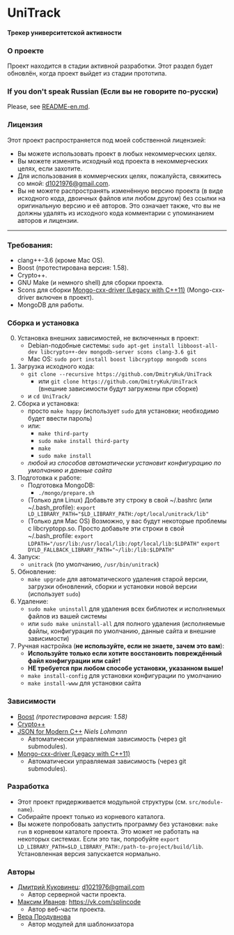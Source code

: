 # UniTrack
#### Трекер университетской активности


### О проекте
Проект находится в стадии активной разработки. Этот раздел будет обновлён, когда проект выйдет из стадии прототипа.


### If you don't speak Russian (Если вы не говорите по-русски)
Please, see [README-en.md](https://github.com/DmitryKuk/UniTrack/blob/master/README-en.md).


### Лицензия
Этот проект распространяется под моей собственной лицензией:

- Вы можете использовать проект в любых некоммерческих целях.
- Вы можете изменять исходный код проекта в некоммерческих целях, если захотите.
- Для использования в коммерческих целях, пожалуйста, свяжитесь со мной: <d1021976@gmail.com>.
- Вы не можете распространять изменённую версию проекта (в виде исходного кода, двоичных файлов или любом другом) без ссылки на оригинальную версию и её авторов. Это означает также, что вы не должны удалять из исходного кода комментарии с упоминанием авторов и лицензии.

---


### Требования:
- clang++-3.6 (кроме Mac OS).
- Boost (протестирована версия: 1.58).
- Crypto++.
- GNU Make (и немного shell) для сборки проекта.
- Scons для сборки [Mongo-cxx-driver (Legacy with C++11)](https://github.com/mongodb/mongo-cxx-driver/tree/legacy) (Mongo-cxx-driver включен в проект).
- MongoDB для работы.


### Сборка и установка
0. Установка внешних зависимостей, не включенных в проект:
    - Debian-подобные системы:
        `sudo apt-get install libboost-all-dev libcrypto++-dev mongodb-server scons clang-3.6 git`
    - Mac OS:
        `sudo port install boost libcryptopp mongodb scons`
1. Загрузка исходного кода:
    - `git clone --recursive https://github.com/DmitryKuk/UniTrack`
        + или `git clone https://github.com/DmitryKuk/UniTrack` (внешние зависимости будут загружены при сборке)
    - и `cd UniTrack/`
2. Сборка и установка:
    - просто `make happy` (использует `sudo` для установки; необходимо будет ввести пароль)
    - или:
        + `make third-party`
        + `sudo make install third-party`
        + `make`
        + `sudo make install`
    - *любой из способов автоматически установит конфигурацию по умолчанию и данные сайта*
3. Подготовка к работе:
    - Подготовка MongoDB:
        + `./mongo/prepare.sh`
    - (Только для Linux) Добавьте эту строку в свой ~/.bashrc (или ~/.bash_profile):
        `export LD_LIBRARY_PATH="$LD_LIBRARY_PATH:/opt/local/unitrack/lib"`
    - (Только для Mac OS) Возможно, у вас будут некоторые проблемы с libcryptopp.so. Просто добавьте эти строки в свой ~/.bash_profile:
        `export LDPATH="/usr/lib:/usr/local/lib:/opt/local/lib:$LDPATH"`
        `export DYLD_FALLBACK_LIBRARY_PATH="~/lib:/lib:$LDPATH"`
4. Запуск:
    - `unitrack` (по умолчанию, `/usr/bin/unitrack`)
5. Обновление:
    - `make upgrade` для автоматического удаления старой версии, загрузки обновлений, сборки и установки новой версии (использует `sudo`)
6. Удаление:
    - `sudo make uninstall` для удаления всех библиотек и исполняемых файлов из вашей системы
    - или `sudo make uninstall-all` для полного удаления (исполняемые файлы, конфигурация по умолчанию, данные сайта и внешние зависимости)
7. Ручная настройка (**не используйте, если не знаете, зачем это вам**):
    - **Используйте только если хотите восстановить повреждённый файл конфигурации или сайт!**
    - **НЕ требуется при любом способе установки, указанном выше!**
    - `make install-config` для установки конфигурации по умолчанию
    - `make install-www` для установки сайта


### Зависимости
- [Boost](http://www.boost.org/) *(протестирована версия: 1.58)*
- [Crypto++](http://www.cryptopp.com/)
- [JSON for Modern C++](https://github.com/nlohmann/json) *Niels Lohmann*
    + Автоматически управляемая зависимость (через git submodules).
- [Mongo-cxx-driver (Legacy with C++11)](https://github.com/mongodb/mongo-cxx-driver/tree/legacy)
    + Автоматически управляемая зависимость (через git submodules).


### Разработка
- Этот проект придерживается модульной структуры (см. `src/module-name`).
- Собирайте проект только из корневого каталога.
- Вы можете попробовать запустить программу без установки: `make run` в корневом каталоге проекта. Это может не работать на некоторых системах. Если это так, попробуйте `export LD_LIBRARY_PATH=$LD_LIBRARY_PATH:/path-to-project/build/lib`. Установленная версия запускается нормально.


### Авторы
- [Дмитрий Куковинец](https://github.com/DmitryKuk): <d1021976@gmail.com>
    + Автор серверной части проекта.
- [Максим Иванов](https://github.com/splincode): <https://vk.com/splincode>
    + Автор веб-части проекта.
- [Вера Продувнова](https://github.com/VeraProd)
    + Автор модулей для шаблонизатора
